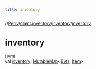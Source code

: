 ```yaml
---
title: inventory
---
```

//[Perry](../../../index.html)/[client.inventory](../index.html)/[Inventory](index.html)/[inventory](inventory.html)



# inventory



[jvm]\
val [inventory](inventory.html): [MutableMap](https://kotlinlang.org/api/latest/jvm/stdlib/kotlin.collections/-mutable-map/index.html)<[Byte](https://kotlinlang.org/api/latest/jvm/stdlib/kotlin/-byte/index.html), [Item](../-item/index.html)>




